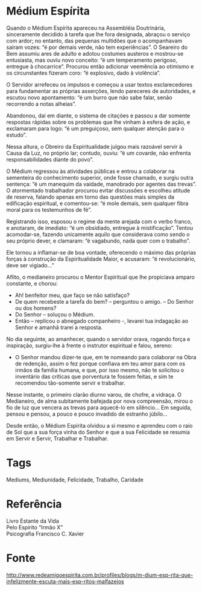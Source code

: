# Médium Espírita

Quando o Médium Espírita apareceu na Assembléia Doutrinária, sinceramente decidido à tarefa que lhe fora designada, abraçou o serviço com ardor; no entanto, das pequenas multidões que o acompanhavam saíram vozes: “é por demais verde, não tem experiências”. O Seareiro do Bem assumiu ares de adulto e adotou costumes austeros e mostrou-se entusiasta, mas ouviu novo conceito: “é um temperamento perigoso, entregue à chocarrice”. Procurou então adicionar veemência ao otimismo e os circunstantes fizeram coro: “é explosivo, dado à violência”.

O Servidor arrefeceu os impulsos e começou a usar textos esclarecedores para fundamentar as próprias asserções, lendo pareceres de autoridades, e escutou novo apontamento: “é um burro que não sabe falar, senão recorrendo a notas alheias”.

Abandonou, daí em diante, o sistema de citações e passou a dar somente respostas rápidas sobre os problemas que lhe vinham à esfera de ação, e exclamaram para logo: “é um preguiçoso, sem qualquer atenção para o estudo”.

Nessa altura, o Obreiro da Espiritualidade julgou mais razoável servir à Causa da Luz, no próprio lar; contudo, ouviu: “é um covarde, não enfrenta responsabilidades diante do povo”.

O Médium regressou às atividades públicas e entrou a colaborar na sementeira do conhecimento superior, onde fosse chamado, e surgiu outra sentença: “é um manequim da vaidade, manobrado por agentes das trevas”.
O atormentado trabalhador procurou evitar discussões e escolheu atitude de reserva, falando apenas em torno das questões mais simples da edificação espiritual, e comentou-se: “é mole demais, sem qualquer fibra moral para os testemunhos de fé”.

Registrando isso, esposou o regime da mente arejada com o verbo franco, e anotaram, de imediato: “é um obsidiado, entregue à mistificação”. Tentou acomodar-se, fazendo unicamente aquilo que considerava como sendo o seu próprio dever, e clamaram: “é vagabundo, nada quer com o trabalho”.

Ele tornou a inflamar-se de boa vontade, oferecendo o máximo das próprias forças à construção da Espiritualidade Maior, e acusaram: “é revolucionário, deve ser vigiado...”

Aflito, o medianeiro procurou o Mentor Espiritual que lhe propiciava amparo constante, e chorou:
- Ah! benfeitor meu, que faço se não satisfaço?
- De quem recebeste a tarefa do bem? – perguntou o amigo. – Do Senhor ou dos homens?
- Do Senhor – soluçou o Médium.
- Então – replicou o abnegado companheiro -, levarei tua indagação ao Senhor e amanhã trarei a resposta.

No dia seguinte, ao amanhecer, quando o servidor orava, rogando força e inspiração, surgiu-lhe à frente o instrutor espiritual e falou, sereno:

- O Senhor mandou dizer-te que, em te nomeando para colaborar na Obra de redenção, assim o fez porque confiava em teu amor para com os irmãos da família humana, e que, por isso mesmo, não te solicitou o inventário das críticas que porventura te fossem feitas, e sim te recomendou tão-somente servir e trabalhar.

Nesse instante, o primeiro clarão diurno varou, de chofre, a vidraça. O Medianeiro, de alma subitamente bafejada por nova compreensão, mirou o fio de luz que vencera as trevas para aquecê-lo em silêncio... Em seguida, pensou e pensou, a pouco e pouco invadido de estranho júbilo...

Desde então, o Médium Espírita olvidou a si mesmo e aprendeu com o raio de Sol que a sua força vinha do Senhor e que a sua Felicidade se resumia em Servir e Servir, Trabalhar e Trabalhar.

# Tags
Mediums, Mediunidade, Felicidade, Trabalho, Caridade


# Referência
Livro Estante da  Vida  
Pelo Espírito “Irmão X”  
Psicografia Francisco C. Xavier  

# Fonte
http://www.redeamigoespirita.com.br/profiles/blogs/m-dium-esp-rita-que-infelizmente-escuta-mais-esp-ritos-malfazejos
